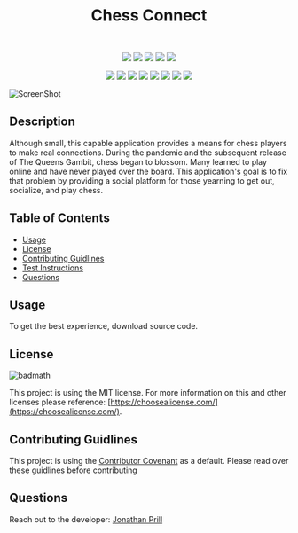 <h1 align="center">Chess Connect</h1>


<br />

<p align="center">
    <img src="https://img.shields.io/badge/license-MIT-blue" />
    <img src="https://img.shields.io/github/repo-size/jonathanprill/prill_jonathan_chess_casestudy"/>
    <img src="https://img.shields.io/github/languages/top/jonathanprill/prill_jonathan_chess_casestudy"  /> 
    <img src="https://img.shields.io/github/issues/jonathanprill/prill_jonathan_chess_casestudy" />
    <img src="https://img.shields.io/github/last-commit/jonathanprill/prill_jonathan_chess_casestudy" >
</p>

<p align="center">
    <img src="https://img.shields.io/badge/-Java-red" />
    <img src="https://img.shields.io/badge/-Thymeleaf-green" />
    <img src="https://img.shields.io/badge/-Spring-green" />
    <img src="https://img.shields.io/badge/-Bootstrap-purple" />
    <img src="https://img.shields.io/badge/-JavaScript-yellow" />
    <img src="https://img.shields.io/badge/-HTML-red" />
    <img src="https://img.shields.io/badge/-CSS-blue" />
    <img src="https://img.shields.io/badge/-APIs-yellow" />
</p>

![ScreenShot](./src/main/resources/static/img/prill-capstone.gif "screenshot")

## Description

Although small, this capable application provides a means for chess players to make real connections. During the pandemic and the subsequent release of The Queens Gambit, chess began to blossom. Many learned to play online and have never played over the board. This application's goal is to fix that problem by providing a social platform for those yearning to get out, socialize, and play chess.


## Table of Contents 

- [Usage](#usage)
- [License](#license)
- [Contributing Guidlines](#contributing-guidlines)
- [Test Instructions](#test-instructions)
- [Questions](#questions)


## Usage

To get the best experience, download source code.

## License

![badmath](https://img.shields.io/badge/license-MIT-blue)

This project is using the MIT license. For more information on this and other licenses please reference: [https://choosealicense.com/](https://choosealicense.com/).

## Contributing Guidlines

This project is using the [Contributor Covenant](https://www.contributor-covenant.org/) as a default. Please read over these guidlines before contributing
    

## Questions
Reach out to the developer:
[Jonathan Prill](https://github.com/jonathanprill)
